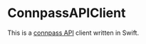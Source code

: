 # ConnpassAPIClient
This is a [connpass API](http://connpass.com/about/api/) client written in Swift.
